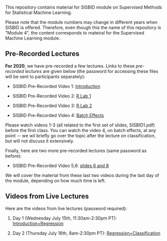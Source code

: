 This repository contains material for SISBID module on Supervised Methods for Statistical Machine Learning. 

Please note that the module numbers may change in different years when SISBID is offered. Therefore, even though this the name of this repository is "Module 4", the content corresponds to mateiral for the Supervised Machine Learning module. 

## Pre-Recorded Lectures

**For 2020**, we have pre-recorded a few lectures. Links to these *pre-recorded lectures* are given below (the password for accessing these files will be sent to participants separately):

- SISBID Pre-Recorded Video 1: [Introduction](https://washington.zoom.us/rec/share/2fduFoPc-0dIb43G7x_CarItRIP_X6a803UX-_IFxU9OBx3RGrp2LsOCtsbn2oYO?startTime=1594352701000)

- SISBID Pre-Recorded Video 2: [R Lab 1](https://washington.zoom.us/rec/share/-p1tbOnp-j9ObrfiskvZUJ4GB7Tveaa8hyVP8vIMzU6X2BWS5itHYHfVZagggBZi?startTime=1594513479000)

- SISBID Pre-Recorded Video 3: [R Lab 2](https://washington.zoom.us/rec/share/6fNkD5-s3G1LSa-V8UXYaKQOPLvlT6a81XBPq_VbnkzIQG6WhHD8CrMVuk4gzL5v?startTime=1594516472000)

- SISBID Pre-Recorded Video 4: [Batch Effects](https://washington.zoom.us/rec/share/-tMvP4nZ-DxLc4322BuGHb4DO5n4aaa81iNP_vFemR6XWMVVHC3izmAiKwjseZQ1?startTime=1594597919000)

Please watch videos 1-3 (all related to the first set of slides, SISBID1.pdf) before the first class. You can watch the video 4, on batch effects, at any point -- we wil briefly go over the topic after the lecture on classification, but will not discuss it extensively. 

Finally, here are two more pre-recorded lectures (same password as before): 

- SISBID Pre-Recorded Video 5,6: [slides 6 and 8](https://www.dropbox.com/sh/v5fyl8kks0nb1zv/AACGcFXHpHa8F_dPPKh9oUlUa?dl=0)

We will cover the material from these last two videos during the last day of the module, depending on how much time is left.

## Videos from Live Lectures

Here are the videos from live lectures (password required): 

1. Day 1 (Wednesday July 15th, 11:30am-2:30pm PT): [Introduction+Regression](https://washington.zoom.us/rec/share/5Nd0AaHg2TpLZ6eT2UXES6x-AKbdX6a81HMbqfYKmRmDMDIIdPWnlFSZcD7ZoTEw?startTime=1594836612000)

2. Day 2 (Thursday July 16th, 8am-2:30pm PT): [Regression+Classification](https://washington.zoom.us/rec/share/xu14EZfX3TNLa4nT-lDFAv46G777aaa82ndI-fUOmUk2qyLz6WEDvMSQubUPZQ-C?startTime=1594910697000)

